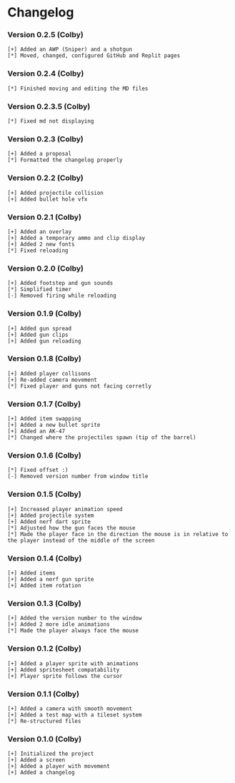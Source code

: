 # Changelog

### Version 0.2.5 (Colby)

```
[+] Added an AWP (Sniper) and a shotgun
[*] Moved, changed, configured GitHub and Replit pages
```

### Version 0.2.4 (Colby)

```
[*] Finished moving and editing the MD files
```

### Version 0.2.3.5 (Colby)

```
[*] Fixed md not displaying
```

### Version 0.2.3 (Colby)

```
[+] Added a proposal
[*] Formatted the changelog properly
```

### Version 0.2.2 (Colby)

```
[+] Added projectile collision
[+] Added bullet hole vfx
```

### Version 0.2.1 (Colby)

```
[+] Added an overlay
[+] Added a temporary ammo and clip display
[+] Added 2 new fonts
[*] Fixed reloading
```

### Version 0.2.0 (Colby)

```
[+] Added footstep and gun sounds
[*] Simplified timer
[-] Removed firing while reloading
```

### Version 0.1.9 (Colby)

```
[+] Added gun spread
[+] Added gun clips
[+] Added gun reloading
```

### Version 0.1.8 (Colby)

```
[+] Added player collisons
[+] Re-added camera movement
[*] Fixed player and guns not facing corretly
```

### Version 0.1.7 (Colby)

```
[+] Added item swapping
[+] Added a new bullet sprite
[+] Added an AK-47
[*] Changed where the projectiles spawn (tip of the barrel)
```

### Version 0.1.6 (Colby)

```
[*] Fixed offset :)
[-] Removed version number from window title
```

### Version 0.1.5 (Colby)

```
[+] Increased player animation speed
[+] Added projectile system
[+] Added nerf dart sprite
[*] Adjusted how the gun faces the mouse
[*] Made the player face in the direction the mouse is in relative to the player instead of the middle of the screen
```

### Version 0.1.4 (Colby)

```
[+] Added items
[+] Added a nerf gun sprite
[+] Added item rotation
```

### Version 0.1.3 (Colby)

```
[+] Added the version number to the window
[+] Added 2 more idle animations
[*] Made the player always face the mouse
```

### Version 0.1.2 (Colby)

```
[+] Added a player sprite with animations
[+] Added spritesheet compatability
[+] Player sprite follows the cursor
```

### Version 0.1.1 (Colby)

```
[+] Added a camera with smooth movement
[+] Added a test map with a tileset system
[*] Re-structured files
```

### Version 0.1.0 (Colby)

```
[+] Initialized the project
[+] Added a screen
[+] Added a player with movement
[+] Added a changelog
```